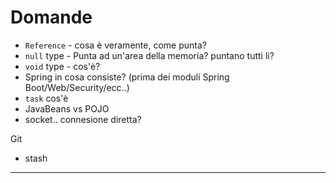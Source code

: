 # Domande

- `Reference` - cosa è veramente, come punta?
- `null` type - Punta ad un'area della memoria? puntano tutti li?  
- `void` type - cos'è?
- Spring in cosa consiste? (prima dei moduli Spring Boot/Web/Security/ecc..)
- `task` cos'è
- JavaBeans vs POJO
- socket.. connesione diretta?

Git
- stash 

---
